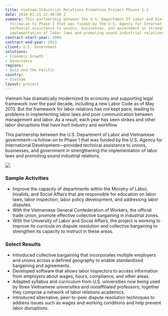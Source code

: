```yaml
---
title: Vietnam—Industrial Relations Promotion Project Phases 1-2
date: 2016-01-21 22:40:00 Z
summary: This partnership between the U.S. Department Of Labor and Vietnamese government—a
  follow-on to Phase 1 that was funded by the U.S. Agency for International Development—provided
  technical assistance to unions, businesses, and government in strengthening the
  implementation of labor laws and promoting sound industrial relations.
contract-start-year: 2009
contract-end-year: 2013
client: U.S. Government
solutions:
- Economic Growth
- Governance
regions:
- Asia and the Pacific
country:
- Vietnam
layout: project
---
```


Vietnam has dramatically modernized its economy and supporting legal framework over the past decade, including a new Labor Code as of May 2013. But the framework for labor relations has not kept pace, leading to problems in implementing labor laws and poor communication between management and labor. As a result, each year has seen strikes and other labor disruptions that have hurt industry and workflow.

This partnership between the U.S. Department of Labor and Vietnamese government—a follow-on to Phase 1 that was funded by the U.S. Agency for International Development—provided technical assistance to unions, businesses, and government in strengthening the implementation of labor laws and promoting sound industrial relations.

![][1]

### Sample Activities

* Improve the capacity of departments within the Ministry of Labor, Invalids, and Social Affairs that are responsible for education on labor laws, labor inspection, labor policy development, and addressing labor disputes.
* With the Vietnamese General Confederation of Workers, the official trade union, promote effective collective bargaining in industrial zones.
* With the University of Labor and Social Affairs, the project is working to improve its curricula on dispute resolution and collective bargaining to strengthen its capacity to instruct in these areas.

### Select Results

* Introduced collective bargaining that incorporates multiple employers and unions across a defined geography to enable standardized bargaining and agreements.
* Developed software that allows labor inspectors to access information from employers about wages, hours, compliance, and other areas.
* Adapted syllabus and curriculum from U.S. universities now being used by three Vietnamese universities and nonaffiliated professors; together they comprise a network of labor relations academics.
* Introduced alternative, peer-to-peer dispute resolution techniques to address issues such as wages and working conditions and help prevent labor disruptions.

[1]: https://assetify-dai.com/projects/VietnamSIIR.jpg
